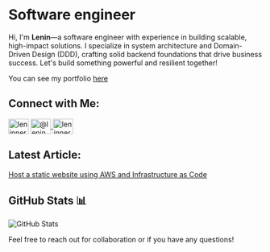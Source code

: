 # Software engineer

Hi, I'm **Lenin**—a software engineer with experience in building scalable, high-impact solutions. I specialize in system architecture and Domain-Driven Design (DDD), crafting solid backend foundations that drive business success. Let's build something powerful and resilient together!

You can see my portfolio [here](https://leninner.vercel.app/)

## Connect with Me:

<p align="left">
<a href="https://linkedin.com/in/leninner" target="blank"><img align="center" src="https://raw.githubusercontent.com/rahuldkjain/github-profile-readme-generator/master/src/images/icons/Social/linked-in-alt.svg" alt="leninner" height="30" width="40" /></a>

  <a href="https://medium.com/@leninner" target="blank">
    <img align="center" src="https://raw.githubusercontent.com/rahuldkjain/github-profile-readme-generator/master/src/images/icons/Social/medium.svg" alt="@leninner" height="30" width="40" />
  </a>

  <a href="https://www.leetcode.com/leninner" target="blank">
    <img align="center" src="https://raw.githubusercontent.com/rahuldkjain/github-profile-readme-generator/master/src/images/icons/Social/leet-code.svg" alt="leninner" height="30" width="40" />
  </a>
</p>

## Latest Article:
[Host a static website using AWS and Infrastructure as Code](https://leninner.vercel.app/projects/static-website-aws)

## GitHub Stats 📊
![GitHub Stats](https://github-readme-stats.vercel.app/api?username=leninner&count_private=true&show_icons=true&theme=radical)

Feel free to reach out for collaboration or if you have any questions!
